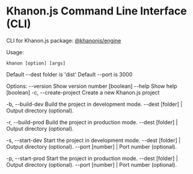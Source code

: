 # Khanon.js Command Line Interface (CLI)

CLI for Khanon.js package: [@khanonjs/engine](https://www.npmjs.com/package/@khanonjs/engine)

Usage:

`khanon [option] [args]`

Default --dest folder is 'dist'
Default --port is 3000

Options:
      --version         Show version number                            [boolean]
      --help            Show help                                      [boolean]
  -c, --create-project  Create a new Khanon.js project

  -b, --build-dev       Build the project in development mode.
                        --dest [folder] | Output directory (optional).

  -r, --build-prod      Build the project in production mode.
                        --dest [folder] | Output directory (optional).

  -s, --start-dev       Start the project in development mode.
                        --dest [folder] | Output directory (optional).
                        --port [number] | Port number (optional).

  -p, --start-prod      Start the project in production mode.
                        --dest [folder] | Output directory (optional).
                        --port [number] | Port number (optional).